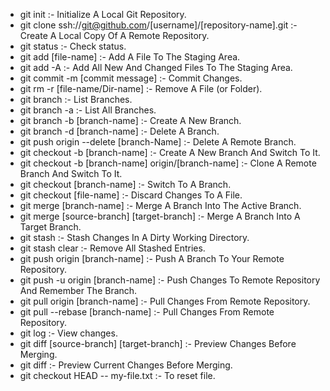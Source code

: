 - git init :- Initialize A Local Git Repository.
- git clone ssh://git@github.com/[username]/[repository-name].git :- Create A Local Copy Of A Remote Repository.
- git status :- Check status. 
- git add [file-name] :- Add A File To The Staging Area. 
- git add -A :- Add All New And Changed Files To The Staging Area. 
- git commit -m [commit message] :- Commit Changes. 
- git rm -r [file-name/Dir-name] :- Remove A File (or Folder). 
- git branch :- List Branches. 
- git branch -a :- List All Branches. 
- git branch -b [branch-name] :- Create A New Branch. 
- git branch -d [branch-name] :- Delete A Branch. 
- git push origin --delete [branch-Name] :- Delete A Remote Branch. 
- git checkout -b [branch-name] :- Create A New Branch And Switch To It. 
- git checkout -b [branch-name] origin/[branch-name] :- Clone A Remote Branch And Switch To It. 
- git checkout [branch-name] :- Switch To A Branch. 
- git checkout [file-name] :- Discard Changes To A File. 
- git merge [branch-name] :- Merge A Branch Into The Active Branch. 
- git merge [source-branch] [target-branch] :- Merge A Branch Into A Target Branch. 
- git stash :- Stash Changes In A Dirty Working Directory. 
- git stash clear :- Remove All Stashed Entries. 
- git push origin [branch-name] :- Push A Branch To Your Remote Repository. 
- git push -u origin [branch-name] :- Push Changes To Remote Repository And Remember The Branch. 
- git pull origin [branch-name] :- Pull Changes From Remote Repository. 
- git pull --rebase [branch-name] :- Pull Changes From Remote Repository. 
- git log :- View changes. 
- git diff [source-branch] [target-branch] :- Preview Changes Before Merging. 
- git diff :- Preview Current Changes Before Merging. 
- git checkout HEAD -- my-file.txt :- To reset file.
